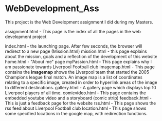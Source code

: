 # WebDevelopment_Ass 

This project is the Web Development assignment I did during my Masters. 

assignment.html - This page is the index of all the pages in the web development project

index.html - the launching page. After few seconds, the browser will redirect to a new page (Mission.html)
mission.html - this page explains about the mission, goals and a reflection of the development of this website
home.html - "About me" page
myPassion.html - This page explains why I am passionate towards Liverpool Football club
imagemap.html - This page contains the __imagemap__ shows the Liverpool team that started the 2005 Champions league final              match. An image map is a list of coordinates relating to a specific image, created in order to hyperlink areas of the image to different destinations.
gallery.html - A gallery page which displays top 10 Liverpool players of all time.
comicvideo.html - This page contains the embedded youtube video and a storyboard (comic strip)
feedback.html - This is just a feedback page for the website
rss.html - This page shows the rss feed about Liverpool Football club
location.html - This page shows some specified locations in the google map, with redirection functions.

